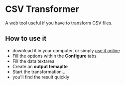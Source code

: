 CSV Transformer
===============

A web tool useful if you have to transform CSV files.

How to use it
-------------

 * download it in your computer, or simply [use it online](http://nkjoep.github.com/CSV-Transformer/index.html)
 * Fill the options within the **Configure** tabs
 * Fill the data textarea
 * Create an **output temaplte**
 * Start the transformation...
 * you'll find the result quickly
